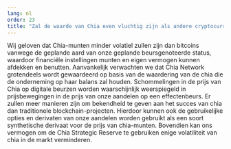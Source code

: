 ```yaml
---
lang: nl
order: 23
title: "Zal de waarde van Chia even vluchtig zijn als andere cryptocurrencies?"
---
```


Wij geloven dat Chia-munten minder volatiel zullen zijn dan bitcoins vanwege de geplande aard van onze geplande beursgenoteerde status, waardoor financiële instellingen munten en eigen vermogen kunnen afdekken en benutten. Aanvankelijk verwachten we dat Chia Network grotendeels wordt gewaardeerd op basis van de waardering van de chia die de onderneming op haar balans zal houden. Schommelingen in de prijs van Chia op digitale beurzen worden waarschijnlijk weerspiegeld in prijsbewegingen in de prijs van onze aandelen op een effectenbeurs. Er zullen meer manieren zijn om bekendheid te geven aan het succes van chia dan traditionele blockchain-projecten. Hierdoor kunnen ook de gebruikelijke opties en derivaten van onze aandelen worden gebruikt als een soort synthetische derivaat voor de prijs van chia-munten. Bovendien kan ons vermogen om de Chia Strategic Reserve te gebruiken enige volatiliteit van chia in de markt verminderen.

